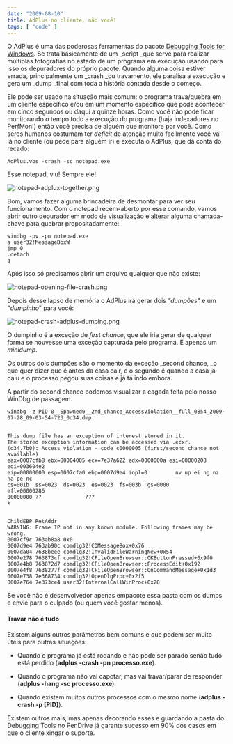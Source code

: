 ```yaml
---
date: "2009-08-10"
title: AdPlus no cliente, não você!
tags: [ "code" ]
---
```

O AdPlus é uma das poderosas ferramentas do pacote [Debugging Tools for Windows](/introducao-ao-debugging-tools-for-windows). Se trata basicamente de um _script _que serve para realizar múltiplas fotografias no estado de um programa em execução usando para isso os depuradores do próprio pacote. Quando alguma coisa estiver errada, principalmente um _crash _ou travamento, ele paralisa a execução e gera um _dump _final com toda a história contada desde o começo.

Ele pode ser usado na situação mais comum: o programa trava/quebra em um cliente específico e/ou em um momento específico que pode acontecer em cinco segundos ou daqui a quinze horas. Como você não pode ficar monitorando o tempo todo a execução do programa (haja indexadores no PerfMon!) então você precisa de alguém que monitore por você. Como seres humanos costumam ter _deficit_ de atenção muito facilmente você vai lá no cliente (ou pede para alguém ir) e executa o AdPlus, que dá conta do recado:

    
    AdPlus.vbs -crash -sc notepad.exe

Esse notepad, viu! Sempre ele!

![notepad-adplux-together.png](/images/5tmP63l.png)

Bom, vamos fazer alguma brincadeira de desmontar para ver seu funcionamento. Com o notepad recém-aberto por esse comando, vamos abrir outro depurador em modo de visualização e alterar alguma chamada-chave para quebrar propositadamente:

    
    windbg -pv -pn notepad.exe
    a user32!MessageBoxW
    jmp 0
    .detach
    q

Após isso só precisamos abrir um arquivo qualquer que não existe:

![notepad-opening-file-crash.png](/images/2Vro4W5.png)

Depois desse lapso de memória o AdPlus irá gerar dois _"dumpões_" e um "_dumpinho_" para você:

![notepad-crash-adplus-dumping.png](/images/IrC0jFJ.png)

O dumpinho é a exceção de _first chance_, que ele iria gerar de qualquer forma se houvesse uma exceção capturada pelo programa. É apenas um _minidump_.

Os outros dois dumpões são o momento da exceção _second chance, _o que quer dizer que é antes da casa cair, e o segundo é quando a casa já caiu e o processo pegou suas coisas e já tá indo embora.

A partir do second chance podemos visualizar a cagada feita pelo nosso WinDbg de passagem.

    
    windbg -z PID-0__Spawned0__2nd_chance_AccessViolation__full_0854_2009-07-28_09-03-54-723_0d34.dmp

    
    This dump file has an exception of interest stored in it.
    The stored exception information can be accessed via .ecxr.
    (d34.7b0): Access violation - code c0000005 (first/second chance not available)
    eax=0007cfb8 ebx=80004005 ecx=7e37a622 edx=0000000a esi=00000208 edi=003604e2
    eip=00000000 esp=0007cfa0 ebp=0007d9e4 iopl=0         nv up ei ng nz na pe nc
    cs=001b  ss=0023  ds=0023  es=0023  fs=003b  gs=0000             efl=00000286
    00000000 ??              ???
    k

    
    ChildEBP RetAddr
    WARNING: Frame IP not in any known module. Following frames may be wrong.
    0007cf9c 763ab8a8 0x0
    0007d9e4 763ab90c comdlg32!CDMessageBox+0x76
    0007da04 7638beee comdlg32!InvalidFileWarningNew+0x54
    0007e278 763873cf comdlg32!CFileOpenBrowser::OKButtonPressed+0x9f0
    0007e4b8 763872d7 comdlg32!CFileOpenBrowser::ProcessEdit+0x192
    0007e4f8 7638277f comdlg32!CFileOpenBrowser::OnCommandMessage+0x1d3
    0007e738 7e368734 comdlg32!OpenDlgProc+0x2f5
    0007e764 7e373ce4 user32!InternalCallWinProc+0x28

Se você não é desenvolvedor apenas empacote essa pasta com os dumps e envie para o culpado (ou quem você gostar menos).

#### Travar não é tudo

Existem alguns outros parâmetros bem comuns e que podem ser muito úteis para outras situações:

	
  * Quando o programa já está rodando e não pode ser parado senão tudo está perdido (**adplus -crash -pn processo.exe**).

	
  * Quando o programa não vai capotar, mas vai travar/parar de responder (**adplus -hang -sc processo.exe**).

	
  * Quando existem muitos outros processos com o mesmo nome (**adplus -crash -p [PID]**).

Existem outros mais, mas apenas decorando esses e guardando a pasta do Debugging Tools no PenDrive já garante sucesso em 90% dos casos em que o cliente xingar o suporte.
